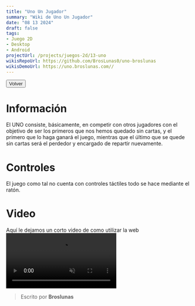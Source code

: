 ```yaml
---
title: "Uno Un Jugador"
summary: "Wiki de Uno Un Jugador"
date: "08 13 2024"
draft: false
tags:
- Juego 2D
- Desktop
- Android
projectUrl: /projects/juegos-2d/13-uno
wikisRepoUrl: https://github.com/BrosLunas0/uno-broslunas
wikisDemoUrl: https://uno.broslunas.com//
---
```

<button class="option animated flex flex-wrap gap-4 justify-center mt-5">
    <a style="text-decoration: none;" class="py-2 px-4 rounded truncate text-xs md:text-sm lg:text-base bg-neutral-200 dark:bg-neutral-400 text-black dark:text-black hover:opacity-75 blend" href="/wikis/juegos/2d/uno/">
        Volver
    </a>
</button>
‎ 

# Información
El UNO consiste, básicamente, en competir con otros jugadores con el objetivo de ser los primeros que nos hemos quedado sin cartas, y el primero que lo haga ganará el juego, mientras que el último que se quede sin cartas será el perdedor y encargado de repartir nuevamente.

# Controles
El juego como tal no cuenta con controles táctiles todo se hace mediante el ratón.


# Video
Aquí le dejamos un corto video de como utilizar la web
<video class="container video" controls muted>
    <source src="https://assets.broslunas.com/gameplay/uno-singleplayer.mp4" type="video/mp4">
</video>

> Escrito por **Broslunas**
